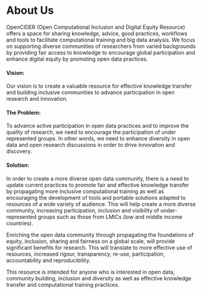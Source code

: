 # About Us

OpenCIDER \(Open Computational Inclusion and Digital Equity Resource\) offers a space for sharing knowledge, advice, good practices, workflows and tools to facilitate computational training and big data analysis. We focus on supporting diverse communities of researchers from varied backgrounds by providing fair access to knowledge to encourage global participation and enhance digital equity by promoting open data practices.

#### Vision:

Our vision is to create a valuable resource for effective knowledge transfer and building inclusive communities to advance participation in open research and innovation.

#### The Problem:

To advance active participation in open data practices and to improve the quality of research, we need to encourage the participation of under represented groups. In other words, we need to enhance diversity in open data and open research discussions in order to drive innovation and discovery.

#### Solution:

In order to create a more diverse open data community, there is a need to update current practices to promote fair and effective knowledge transfer by propagating more inclusive computational training as well as encouraging the development of tools and portable solutions adapted to resources of a wide variety of audience. This will help create a more diverse community, increasing participation, inclusion and visibility of under-represented groups such as those from LMICs \(low and middle income countries\).

Enriching the open data community through propagating the foundations of equity, inclusion, sharing and fairness on a global scale, will provide significant benefits for research. This will translate to more effective use of resources, increased rigour, transparency, re-use, participation, accountability and reproducibility.

This resource is intended for anyone who is interested in open data, community building, inclusion and diversity as well as effective knowledge transfer and computational training practices.

### 

